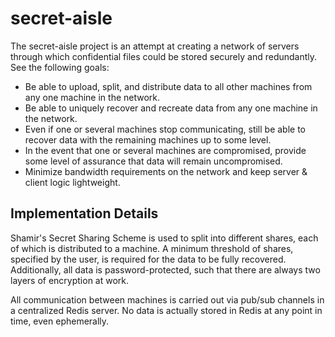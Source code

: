# secret-aisle

The secret-aisle project is an attempt at creating
a network of servers through which confidential files could be
stored securely and redundantly. See the following goals:

* Be able to upload, split, and distribute data to all 
other machines from any one machine in the network.
* Be able to uniquely recover and recreate data from
any one machine in the network.
* Even if one or several machines stop communicating, still 
be able to recover data with the remaining machines up to 
some level.
* In the event that one or several machines are compromised, 
provide some level of assurance that data will remain 
uncompromised.
* Minimize bandwidth requirements on the network and keep
server & client logic lightweight.

## Implementation Details

Shamir's Secret Sharing Scheme is used to split into 
different shares, each of which is distributed to a machine. A
minimum threshold of shares, specified by the user, is required 
for the data to be fully recovered. Additionally, all data is 
password-protected, such that there are always two layers of 
encryption at work.

All communication between machines is carried out via
pub/sub channels in a centralized Redis server. No
data is actually stored in Redis at any point in time, even
ephemerally.
